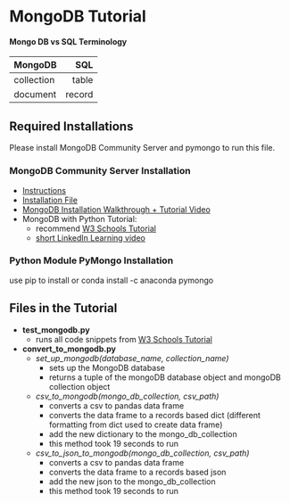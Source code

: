 # MongoDB Tutorial

#### Mongo DB vs SQL Terminology
| **MongoDB**| **SQL**|
|:-----------|-------:|
| collection | table  |
| document   | record |

## Required Installations
Please install MongoDB Community Server and pymongo to run this file.

### MongoDB Community Server Installation
- [Instructions](https://docs.mongodb.com/manual/tutorial/install-mongodb-on-windows/)
- [Installation File](https://www.mongodb.com/try/download/community)
- [MongoDB Installation Walkthrough + Tutorial Video](https://www.linkedin.com/learning/learning-mongodb/install-mongodb-for-windows)
- MongoDB with Python Tutorial: 
  - recommend [W3 Schools Tutorial](https://www.w3schools.com/python/python_mongodb_getstarted.asp)
  - [short LinkedIn Learning video](https://www.linkedin.com/learning/polyglot-web-development/understanding-python)

### Python Module PyMongo Installation
use pip to install or conda install -c anaconda pymongo

## Files in the Tutorial
- **test_mongodb.py**
  - runs all code snippets from [W3 Schools Tutorial](https://www.w3schools.com/python/python_mongodb_getstarted.asp)
- **convert_to_mongodb.py**
  - *set_up_mongodb(database_name, collection_name)*
    - sets up the MongoDB database
    - returns a tuple of the mongoDB database object and mongoDB collection object
  - *csv_to_mongodb(mongo_db_collection, csv_path)*
    - converts a csv to pandas data frame
    - converts the data frame to a records based dict (different formatting from dict used to create data frame)
    - add the new dictionary to the mongo_db_collection
    - this method took 19 seconds to run
  - *csv_to_json_to_mongodb(mongo_db_collection, csv_path)*
    - converts a csv to pandas data frame
    - converts the data frame to a records based json
    - add the new json to the mongo_db_collection
    - this method took 19 seconds to run